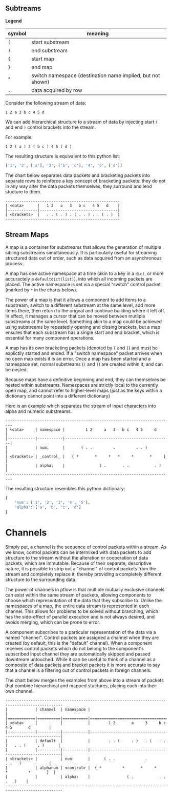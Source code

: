 
Subtreams
---------

**Legend**

symbol | meaning
-------|------------------
  `(`  | start substream
  `)`  | end substream
  `{`  | start map
  `}`  | end map
  `*`  | switch namespace (destination name implied, but not shown)
  `.`  | data acquired by row

Consider the following stream of data:

```
1 2 a 3 b c 4 5 d
```

We can add hierarchical structure to a stream of data by injecting
start `(` and end `)` control brackets into the stream.

For example:

```
1 2 ( a ) 3 ( b c ) 4 5 ( d )
```

The resulting structure is equivalent to this python list:

```python
['1', '2', ['a'], '3', ['b', 'c'], '4', '5', ['d']]
```

The chart below separates data packets and bracketing packets into
separate rows to reinforce a key concept of bracketing packets: they do not in any
way alter the data packets themselves, they surround and lend stucture to them.

```
--------------------------------------------------
| <data>      |   1 2   a   3   b c   4 5   d    |
|-------------|----------------------------------|
| <brackets>  |   . . ( . ) . ( . . ) . . ( . )  |
--------------------------------------------------
```


Stream Maps
-----------

A map is a container for substreams that allows the generation of multiple
sibling substreams simultaneously.  It is particularly useful for streaming
structured data out of order, such as data acquired from an asynchronous process.

A map has one active namespace at a time (akin to a key in a `dict`, or more
accuractely a `defaultdict(list)`), into which all incoming packets
are placed.  The active namespace is set via a special "switch" control packet
(marked by `*` in the charts below).  

The power of a map is that it allows a
component to add items to a substream, switch to a different substream at the same
level, add more items there, then return to the orignal and continue building
where it left off.  In effect, it manages a cursor that can be moved between
mutliple substreams at the same level.  Something akin to a map could be achieved
using substreams by repeatedly opening and closing brackets, but a map ensures
that each substream has a single start and end bracket, which is essential for
many component operations.

A map has its
own bracketing packets (denoted by `{` and `}`) and must be explictily started
and ended. If a "switch namespace" packet arrives when no open map
exists it is an error. Once a map has been started and a namespace set, normal
substreams (`(` and `)`) are created within it, and can be nested.

Because maps have a definitive beginning and end, they can themselves be nested within
substreams.  Namespaces are strictly local to the currently open map, and cannot
refer to higher-level maps (just as the keys within a dictionary cannot point
into a different dictionary)

Here is an example which separates the stream of input characters into alpha and
numeric substreams. 

```
-------------------------------------------------------------------------
| <data>     | namespace |         1 2     a   3   b c   4 5     d      |
|------------|-----------|----------------------------------------------|
|            | num:      |       ( . .         .         . . )          |
| <brackets> | _control_ |   { *       *     *   *     *       *     }  |
|            | alpha:    |               ( .       . .           . )    |
-------------------------------------------------------------------------
```

The resulting structure resembles this python dictionary:

```python
{
    'num': ['1', '2', '3', '4', '5'],
    'alpha': ['a', 'b', 'c', 'd']
}
```

Channels
========

Simply put, a channel is the sequence of control packets within a stream.
As we know, control packets can be intermixed with data packets to add structure
to the stream without the alteration or cooperation of data
packets, which are immutable.  Because of their separate, descriptive nature, it 
is possible to strip out a "channel" of control packets from the stream and completely replace
it, thereby providing a completely different structure to the surrounding data.  

The power of channels in pflow is that multiple mutually exclusive channels can
exist within the same stream of packets, allowing components to choose which representation
of the data that they subscribe to.  Unlike the namespaces of a map, the entire
data stream is represented in each channel.  This allows for problems
to be solved without branching, which has the side-effect of parallel execution
and is not always desired, and avoids merging, which can be prone to error.

A component subscribes to a particular representation of the data via a named
"channel".  Control packets are assigned a channel when they are created (by 
default, this is the "default" channel).  When a component receives
control packets which do not belong to the component's subscribed input channel
they are automatically skipped and passed downtream untouched.  While it can
be useful to think of a channel as a composite of data packets and bracket packets
it is more accurate to say that a channel is a filtering out of control packets in
foreign channels.

The chart below merges the examples from above into a stream of packets that
combine hierarchical and mapped stuctures, placing each into their own channel.

```
-----------------------------------------------------------------------------------------------
|            | channel  | namespace |                                                         |
|============|==========|===========|=========================================================|
| <data>     |          |           |        1 2       a     3     b c     4 5       d        |
|------------|----------|-----------|---------------------------------------------------------|
|            | default  |           |        . . (     . )   . (   . . )   . . (     . )      |
|            |----------|-----------|---------------------------------------------------------|
| <brackets> |          | num:      |      ( . .             .             . .   )            |
|            | alphanum | <control> |  { *         *       *     *       *         *       }  |
|            |          | alpha:    |                ( .           . .               .   )    |
-----------------------------------------------------------------------------------------------
```

